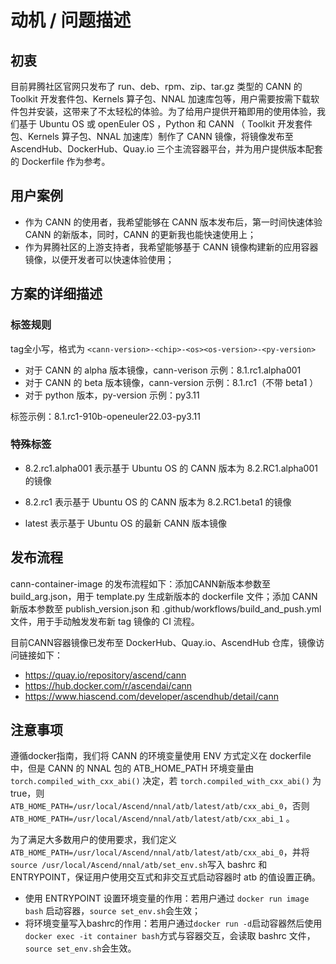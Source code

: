 # 动机 / 问题描述

## 初衷
目前昇腾社区官网只发布了 run、deb、rpm、zip、tar.gz 类型的 CANN 的 Toolkit 开发套件包、Kernels 算子包、NNAL 加速库包等，用户需要按需下载软件包并安装，这带来了不太轻松的体验。为了给用户提供开箱即用的使用体验，我们基于 Ubuntu OS 或 openEuler OS ，Python 和 CANN （ Toolkit 开发套件包、Kernels 算子包、NNAL 加速库）制作了 CANN 镜像，将镜像发布至 AscendHub、DockerHub、Quay.io 三个主流容器平台，并为用户提供版本配套的 Dockerfile 作为参考。

## 用户案例
- 作为 CANN 的使用者，我希望能够在 CANN 版本发布后，第一时间快速体验 CANN 的新版本，同时，CANN 的更新我也能快速使用上；
- 作为昇腾社区的上游支持者，我希望能够基于 CANN 镜像构建新的应用容器镜像，以便开发者可以快速体验使用；

## 方案的详细描述
### 标签规则
tag全小写，格式为 `<cann-version>-<chip>-<os><os-version>-<py-version>`
- 对于 CANN 的 alpha 版本镜像，cann-verison 示例：8.1.rc1.alpha001
- 对于 CANN 的 beta 版本镜像，cann-version 示例：8.1.rc1（不带 beta1 ）
- 对于 python 版本，py-version 示例：py3.11

标签示例：8.1.rc1-910b-openeuler22.03-py3.11

### 特殊标签
- 8.2.rc1.alpha001
  表示基于 Ubuntu OS 的 CANN 版本为 8.2.RC1.alpha001 的镜像

- 8.2.rc1 
  表示基于 Ubuntu OS 的 CANN 版本为 8.2.RC1.beta1 的镜像

- latest
  表示基于 Ubuntu OS 的最新 CANN 版本镜像

## 发布流程
 cann-container-image 的发布流程如下：添加CANN新版本参数至 build_arg.json，用于 template.py 生成新版本的 dockerfile 文件；添加 CANN  新版本参数至 publish_version.json 和 .github/workflows/build_and_push.yml 文件，用于手动触发发布新 tag 镜像的 CI 流程。

目前CANN容器镜像已发布至 DockerHub、Quay.io、AscendHub 仓库，镜像访问链接如下：
- https://quay.io/repository/ascend/cann
- https://hub.docker.com/r/ascendai/cann
- https://www.hiascend.com/developer/ascendhub/detail/cann

## 注意事项
遵循docker指南，我们将 CANN 的环境变量使用 ENV 方式定义在 dockerfile 中，但是 CANN 的 NNAL 包的 ATB_HOME_PATH 环境变量由 `torch.compiled_with_cxx_abi()` 决定，若 `torch.compiled_with_cxx_abi()` 为 true，则 `ATB_HOME_PATH=/usr/local/Ascend/nnal/atb/latest/atb/cxx_abi_0`，否则 `ATB_HOME_PATH=/usr/local/Ascend/nnal/atb/latest/atb/cxx_abi_1` 。

为了满足大多数用户的使用要求，我们定义`ATB_HOME_PATH=/usr/local/Ascend/nnal/atb/latest/atb/cxx_abi_0`，并将`source /usr/local/Ascend/nnal/atb/set_env.sh`写入 bashrc 和 ENTRYPOINT，保证用户使用交互式和非交互式启动容器时 atb 的值设置正确。

- 使用 ENTRYPOINT 设置环境变量的作用：若用户通过 `docker run image bash` 启动容器，`source set_env.sh`会生效；
- 将环境变量写入bashrc的作用：若用户通过`docker run -d`启动容器然后使用`docker exec -it container bash`方式与容器交互，会读取 bashrc 文件，`source set_env.sh`会生效。


